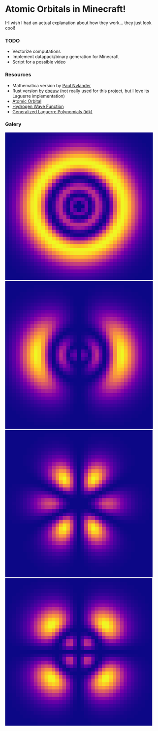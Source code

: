 # Atomic Orbitals in Minecraft!

I-I wish I had an actual explanation about how they work... they just look cool!

### TODO

- Vectorize computations
- Implement datapack/binary generation for Minecraft
- Script for a possible video

### Resources

- Mathematica version by [Paul Nylander](http://bugman123.com/Physics)
- Rust version by [cbeuw](https://github.com/cbeuw/iiiD6) (not really used for this project, but I love its Laguerre implementation)
- [Atomic Orbital](https://en.wikipedia.org/wiki/Atomic_orbital)
- [Hydrogen Wave Function](https://en.wikipedia.org/wiki/Hydrogen_atom#Wavefunction)
- [Generalized Laguerre Polynomials (idk)](https://en.wikipedia.org/wiki/Laguerre_polynomials#Generalized_Laguerre_polynomials)

### Galery

![rings](assets/rings.png)
![shells](assets/shells.png)
![petals](assets/petals.png)
![lamp](assets/lamp.png)
